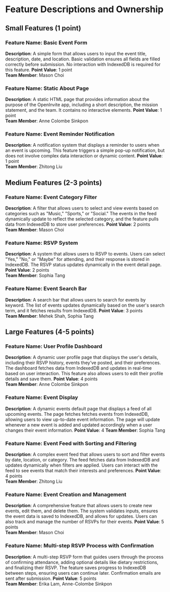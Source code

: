 # Feature Descriptions and Ownership

## Small Features (1 point)

### Feature Name: Basic Event Form
**Description**: A simple form that allows users to input the event title, description, date, and location. Basic validation ensures all fields are filled correctly before submission. No interaction with IndexedDB is required for this feature.
**Point Value**: 1 point  
**Team Member**: Mason Choi

### Feature Name: Static About Page
**Description**: A static HTML page that provides information about the purpose of the OpenInvite app, including a short description, the mission statement, and the team. It contains no interactive elements.
**Point Value**: 1 point  
**Team Member**: Anne Colombe Sinkpon

### Feature Name: Event Reminder Notification
**Description**: A notification system that displays a reminder to users when an event is upcoming. This feature triggers a simple pop-up notification, but does not involve complex data interaction or dynamic content.
**Point Value**: 1 point  
**Team Member**: Zhitong Liu

## Medium Features (2-3 points)

### Feature Name: Event Category Filter
**Description**: A filter that allows users to select and view events based on categories such as "Music," "Sports," or "Social." The events in the feed dynamically update to reflect the selected category, and the feature pulls data from IndexedDB to store user preferences.
**Point Value**: 2 points  
**Team Member**: Mason Choi

### Feature Name: RSVP System
**Description**: A system that allows users to RSVP to events. Users can select "Yes," "No," or "Maybe" for attending, and their response is stored in IndexedDB. The RSVP status updates dynamically in the event detail page.
**Point Value**: 2 points  
**Team Member**: Sophia Tang

### Feature Name: Event Search Bar
**Description**: A search bar that allows users to search for events by keyword. The list of events updates dynamically based on the user's search term, and it fetches results from IndexedDB.
**Point Value**: 3 points  
**Team Member**: Mehek Shah, Sophia Tang

## Large Features (4-5 points)

### Feature Name: User Profile Dashboard
**Description**: A dynamic user profile page that displays the user's details, including their RSVP history, events they’ve posted, and their preferences. The dashboard fetches data from IndexedDB and updates in real-time based on user interaction. This feature also allows users to edit their profile details and save them.
**Point Value**: 4 points  
**Team Member**: Anne Colombe Sinkpon

### Feature Name: Event Display
**Description**: A dynamic events default page that displays a feed of all upcoming events. The page fetches fetches events from IndexedDB, allowing users to view up-to-date event information. The page will update whenever a new event is added and updated accordingly when a user changes their event information. 
**Point Value**: 4
**Team Member**: Sophia Tang

### Feature Name: Event Feed with Sorting and Filtering
**Description**: A complex event feed that allows users to sort and filter events by date, location, or category. The feed fetches data from IndexedDB and updates dynamically when filters are applied. Users can interact with the feed to see events that match their interests and preferences.
**Point Value**: 4 points  
**Team Member**: Zhitong Liu

### Feature Name: Event Creation and Management
**Description**: A comprehensive feature that allows users to create new events, edit them, and delete them. The system validates inputs, ensures the event data is saved to IndexedDB, and allows for updates. Users can also track and manage the number of RSVPs for their events.
**Point Value**: 5 points  
**Team Member**: Mason Choi

### Feature Name: Multi-step RSVP Process with Confirmation
**Description**: A multi-step RSVP form that guides users through the process of confirming attendance, adding optional details like dietary restrictions, and finalizing their RSVP. The feature saves progress to IndexedDB between steps, ensuring users can continue later. Confirmation emails are sent after submission.
**Point Value**: 5 points  
**Team Member**: Erika Lam, Anne-Colombe Sinkpon


